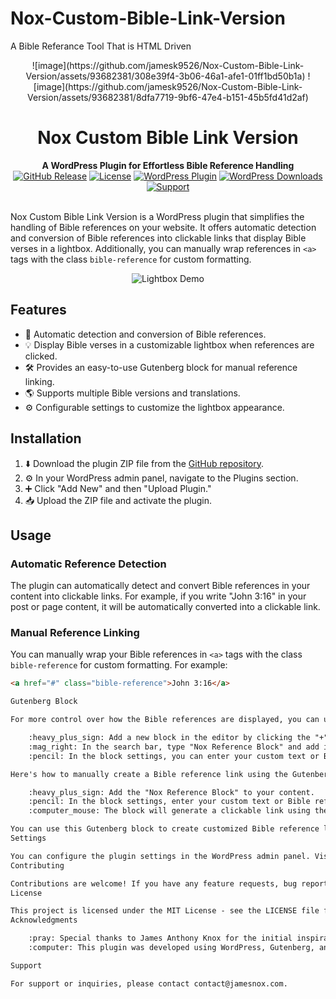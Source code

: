 # Nox-Custom-Bible-Link-Version
A Bible Referance Tool That is HTML Driven

<p align="center">
  ![image](https://github.com/jamesk9526/Nox-Custom-Bible-Link-Version/assets/93682381/308e39f4-3b06-46a1-afe1-01ff1bd50b1a)
  ![image](https://github.com/jamesk9526/Nox-Custom-Bible-Link-Version/assets/93682381/8dfa7719-9bf6-47e4-b151-45b5fd41d2af)


</p>

<h1 align="center">Nox Custom Bible Link Version</h1>

<div align="center">
  <strong>A WordPress Plugin for Effortless Bible Reference Handling</strong>
</div>

<div align="center">
  <a href="https://github.com/jamesk9526/nox-custom-bible-link/releases"><img src="https://img.shields.io/github/release/jamesk9526/nox-custom-bible-link.svg" alt="GitHub Release"></a>
  <a href="https://github.com/jamesk9526/nox-custom-bible-link/blob/main/LICENSE"><img src="https://img.shields.io/github/license/jamesk9526/nox-custom-bible-link.svg" alt="License"></a>
  <a href="https://wordpress.org/plugins/nox-custom-bible-link/"><img src="https://img.shields.io/wordpress/plugin/v/nox-custom-bible-link.svg" alt="WordPress Plugin"></a>
  <a href="https://wordpress.org/plugins/nox-custom-bible-link/"><img src="https://img.shields.io/wordpress/plugin/dt/nox-custom-bible-link.svg" alt="WordPress Downloads"></a>
  <a href="https://github.com/jamesk9526/nox-custom-bible-link/issues"><img src="https://img.shields.io/badge/Need%20help%3F-Ask%20us-blue" alt="Support"></a>
</div>

<br />

Nox Custom Bible Link Version is a WordPress plugin that simplifies the handling of Bible references on your website. It offers automatic detection and conversion of Bible references into clickable links that display Bible verses in a lightbox. Additionally, you can manually wrap references in `<a>` tags with the class `bible-reference` for custom formatting.

<p align="center">
  <img src="lightbox-demo.png" alt="Lightbox Demo">
</p>

## Features

- :book: Automatic detection and conversion of Bible references.
- :bulb: Display Bible verses in a customizable lightbox when references are clicked.
- :hammer_and_wrench: Provides an easy-to-use Gutenberg block for manual reference linking.
- :earth_americas: Supports multiple Bible versions and translations.
- :gear: Configurable settings to customize the lightbox appearance.

## Installation

1. :arrow_down: Download the plugin ZIP file from the [GitHub repository](https://github.com/jamesk9526/nox-custom-bible-link).
2. :gear: In your WordPress admin panel, navigate to the Plugins section.
3. :heavy_plus_sign: Click "Add New" and then "Upload Plugin."
4. :inbox_tray: Upload the ZIP file and activate the plugin.

## Usage

### Automatic Reference Detection

The plugin can automatically detect and convert Bible references in your content into clickable links. For example, if you write "John 3:16" in your post or page content, it will be automatically converted into a clickable link.

### Manual Reference Linking

You can manually wrap your Bible references in `<a>` tags with the class `bible-reference` for custom formatting. For example:

```html
<a href="#" class="bible-reference">John 3:16</a>

Gutenberg Block

For more control over how the Bible references are displayed, you can use the provided Gutenberg block. Follow these steps:

    :heavy_plus_sign: Add a new block in the editor by clicking the "+" button.
    :mag_right: In the search bar, type "Nox Reference Block" and add it to your post or page.
    :pencil: In the block settings, you can enter your custom text or Bible reference.

Here's how to manually create a Bible reference link using the Gutenberg block:

    :heavy_plus_sign: Add the "Nox Reference Block" to your content.
    :pencil: In the block settings, enter your custom text or Bible reference (e.g., "John 3:16").
    :computer_mouse: The block will generate a clickable link using the entered text or reference.

You can use this Gutenberg block to create customized Bible reference links with specific text or formatting as needed.
Settings

You can configure the plugin settings in the WordPress admin panel. Visit the "Nox Custom Bible Link Version Settings" page to customize the appearance and behavior of the lightbox.
Contributing

Contributions are welcome! If you have any feature requests, bug reports, or other contributions, please open an issue or create a pull request.
License

This project is licensed under the MIT License - see the LICENSE file for details.
Acknowledgments

    :pray: Special thanks to James Anthony Knox for the initial inspiration and concept of this plugin.
    :computer: This plugin was developed using WordPress, Gutenberg, and other open-source technologies.

Support

For support or inquiries, please contact contact@jamesnox.com.
